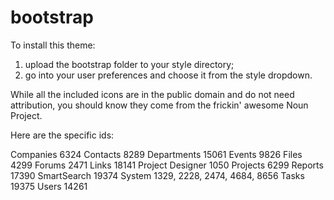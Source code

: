 bootstrap
=========

To install this theme:

1.  upload the bootstrap folder to your style directory;
1.  go into your user preferences and choose it from the style dropdown.

While all the included icons are in the public domain and do not need attribution, you should know they come from the frickin' awesome Noun Project.

Here are the specific ids:


Companies		6324
Contacts		8289
Departments		15061
Events			9826
Files			4299
Forums			2471
Links			18141
Project Designer	1050
Projects		6299
Reports			17390
SmartSearch		19374
System			1329, 2228, 2474, 4684, 8656
Tasks			19375
Users			14261

